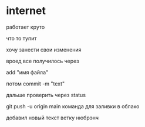 # internet

работает круто

что то тупит

 хочу занести свои изменения

 вроед все получилось через 

 add "имя файла" 

 потом commit -m "text"

 дальше проверить через status

git push -u origin main команда для заливки в облако

добавил новый текст ветку нюбрэнч